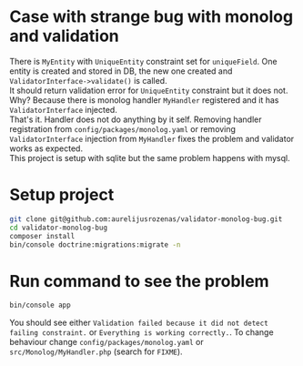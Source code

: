 # Case with strange bug with monolog and validation
There is `MyEntity` with `UniqueEntity` constraint set for `uniqueField`. One entity is created and stored in DB, the new one created and 
`ValidatorInterface->validate()` is called.  
It should return validation error for `UniqueEntity` constraint but it does not. Why? Because there is monolog
handler `MyHandler` registered and it has `ValidatorInterface` injected.  
That's it. Handler does not do anything by it self. Removing handler registration from 
`config/packages/monolog.yaml` or removing `ValidatorInterface` injection from `MyHandler` fixes the problem and validator works as expected.  
This project is setup with sqlite but the same problem happens with mysql.

# Setup project
```bash
git clone git@github.com:aurelijusrozenas/validator-monolog-bug.git
cd validator-monolog-bug
composer install
bin/console doctrine:migrations:migrate -n
```

# Run command to see the problem
```bash
bin/console app
```
You should see either `Validation failed because it did not detect failing constraint.` or `Everything is working correctly.`. To change behaviour change
`config/packages/monolog.yaml` or `src/Monolog/MyHandler.php` (search for `FIXME`).

